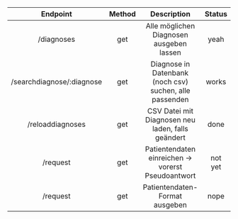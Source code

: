 | Endpoint | Method | Description | Status |
|:--------:|:------:|:-----------:|:------:|
| /diagnoses| get | Alle möglichen Diagnosen ausgeben lassen | yeah |
| /searchdiagnose/:diagnose | get | Diagnose in Datenbank (noch csv) suchen, alle passenden | works |
| /reloaddiagnoses | get | CSV Datei mit Diagnosen neu laden, falls geändert | done
|/request | get | Patientendaten einreichen -> vorerst Pseudoantwort | not yet |
|/request | get | Patientendaten-Format ausgeben | nope |
